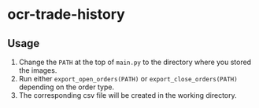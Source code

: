 # ocr-trade-history
## Usage

1. Change the `PATH` at the top of `main.py` to the directory where you stored the images.
2. Run either `export_open_orders(PATH)` or `export_close_orders(PATH)` depending on the order type.
3. The corresponding csv file will be created in the working directory.
